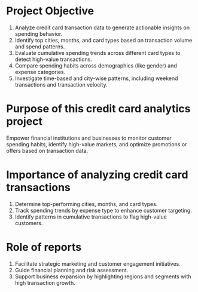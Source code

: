 # Project Objective
1. Analyze credit card transaction data to generate actionable insights on spending behavior.
2. Identify top cities, months, and card types based on transaction volume and spend patterns.
3. Evaluate cumulative spending trends across different card types to detect high-value transactions.
4. Compare spending habits across demographics (like gender) and expense categories.
5. Investigate time-based and city-wise patterns, including weekend transactions and transaction velocity.

# Purpose of this credit card analytics project
Empower financial institutions and businesses to monitor customer spending habits, identify high-value markets, and optimize promotions or offers based on transaction data.

# Importance of analyzing credit card transactions
1. Determine top-performing cities, months, and card types.
2. Track spending trends by expense type to enhance customer targeting.
3. Identify patterns in cumulative transactions to flag high-value customers.

# Role of reports
1. Facilitate strategic marketing and customer engagement initiatives.
2. Guide financial planning and risk assessment.
3. Support business expansion by highlighting regions and segments with high transaction growth.
